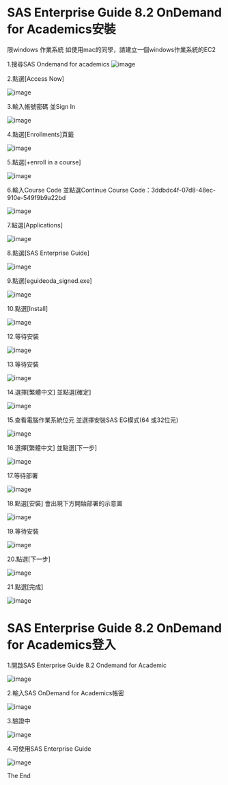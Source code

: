 # SAS Enterprise Guide 8.2 OnDemand for Academics安裝

限windows 作業系統
如使用mac的同學，請建立一個windows作業系統的EC2




1.搜尋SAS Ondemand for academics
![image](https://user-images.githubusercontent.com/103306835/163938096-8fdface4-3ade-43ee-8f6e-17a24c82a783.png)

2.點選[Access Now]

![image](https://user-images.githubusercontent.com/103306835/163938115-0e51ec7b-2a0f-4684-9677-d23f414c723d.png)

3.輸入帳號密碼 並Sign In

![image](https://user-images.githubusercontent.com/103306835/163938229-ccf83500-6f7b-4aa8-b90f-bfa75ef814cd.png)

4.點選[Enrollments]頁籤

![image](https://user-images.githubusercontent.com/103306835/163938573-e8f30584-1f83-45f6-a0e6-f22096404751.png)

5.點選[+enroll in a course]

![image](https://user-images.githubusercontent.com/103306835/163938603-c0c822ef-6034-4e9a-809f-c101f4cf879c.png)

6.輸入Course Code 並點選Continue
Course Code：3ddbdc4f-07d8-48ec-910e-549f9b9a22bd

![image](https://user-images.githubusercontent.com/103306835/163938633-bea06c24-eb84-4698-9e11-f1c7deab67c7.png)

7.點選[Applications]

![image](https://user-images.githubusercontent.com/103306835/163938684-2ea61ceb-c340-4f0a-8435-ad300d27990b.png)

8.點選[SAS Enterprise Guide]

![image](https://user-images.githubusercontent.com/103306835/163939319-546bdbe2-ccd7-4966-bc9c-81c808b958bb.png)

9.點選[eguideoda_signed.exe]

![image](https://user-images.githubusercontent.com/103306835/163939363-de701d94-067c-430d-b912-b1f7e5c98035.png)

10.點選[Install]

![image](https://user-images.githubusercontent.com/103306835/163939513-11ac8ced-d8a8-45d0-a99a-1b4e8c2bfb00.png)

12.等待安裝

![image](https://user-images.githubusercontent.com/103306835/163939548-36b5a4a2-d30f-4835-9bae-16bbf2d8c6b7.png)

13.等待安裝

![image](https://user-images.githubusercontent.com/103306835/163939581-a2a8a5e0-978d-46bf-891b-bb42c2197855.png)

14.選擇[繁體中文] 並點選[確定]

![image](https://user-images.githubusercontent.com/103306835/163939614-18a82635-9add-4d7e-b9de-c5783d65d9a1.png)

15.查看電腦作業系統位元 並選擇安裝SAS EG模式(64 或32位元)

![image](https://user-images.githubusercontent.com/103306835/163939717-383089f1-431b-44d0-8a5d-b45663205916.png)

16.選擇[繁體中文] 並點選[下一步]

![image](https://user-images.githubusercontent.com/103306835/163939760-f321534e-cea2-46fe-8dd6-8cdf08873f9c.png)

17.等待部署

![image](https://user-images.githubusercontent.com/103306835/163939809-054a3ecd-adfd-4841-8031-e1b2b66819b4.png)


18.點選[安裝] 會出現下方開始部署的示意圖

![image](https://user-images.githubusercontent.com/103306835/163939844-de132fff-1f35-4005-8bfb-d5e664a395be.png)

19.等待安裝

![image](https://user-images.githubusercontent.com/103306835/163939878-6e7a7f03-caac-4ddf-ae3c-aa4a4379b216.png)

20.點選[下一步]

![image](https://user-images.githubusercontent.com/103306835/163939906-984fbff2-ef33-4754-bce7-3c6db166edce.png)

21.點選[完成]

![image](https://user-images.githubusercontent.com/103306835/163939958-3313d0f7-bfd6-44be-8434-106d3b24a03e.png)


# SAS Enterprise Guide 8.2 OnDemand for Academics登入

1.開啟SAS Enterprise Guide 8.2 Ondemand for Academic

![image](https://user-images.githubusercontent.com/103306835/163941843-b53a910d-dbdd-481a-b4d9-a63e2f75ed2b.png)

2.輸入SAS OnDemand for Academics帳密

![image](https://user-images.githubusercontent.com/103306835/163941913-51d8af5a-a033-4603-a83f-df7f9bd2bd21.png)

3.驗證中

![image](https://user-images.githubusercontent.com/103306835/163941956-c9e0302e-159f-4b92-9292-3d443c925c22.png)

4.可使用SAS Enterprise Guide

![image](https://user-images.githubusercontent.com/103306835/163942001-33f1c834-5457-4aa5-94d3-68e330745d54.png)

The End
